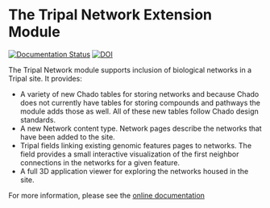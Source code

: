 The Tripal Network Extension Module
===================================

[![Documentation Status](https://readthedocs.org/projects/tripal_network/badge/?version=latest)](https://tripal-network.readthedocs.io/en/latest/?badge=latest)
[![DOI](https://zenodo.org/badge/58517985.svg)](https://zenodo.org/badge/latestdoi/58517985)


The Tripal Network module supports inclusion of biological networks in a Tripal site. It provides:

- A variety of new Chado tables for storing networks and because Chado does not currently have tables for storing compounds and pathways the module adds those as well.  All of these new tables follow Chado design standards.
- A new Network content type.  Network pages describe the networks that have been added to the site.
- Tripal fields linking existing genomic features pages to networks.  The field provides a small interactive visualization of the first neighbor connections in the networks for a given feature.
- A full 3D application viewer for exploring the networks housed in the site.

For more information, please see the [online documentation](https://tripal-network.readthedocs.io/en/latest/)

